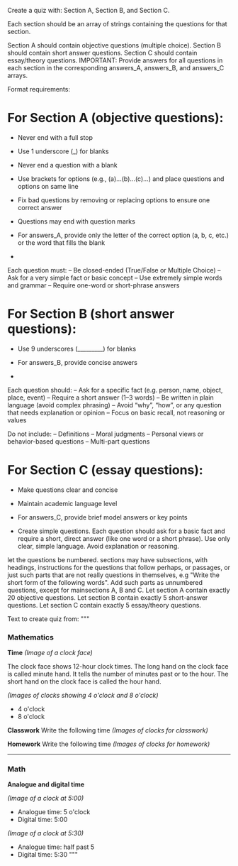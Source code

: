
Create a quiz with:
Section A, Section B, and Section C.

Each section should be an array of strings containing the questions for that section.

Section A should contain objective questions (multiple choice).
Section B should contain short answer questions.
Section C should contain essay/theory questions.
IMPORTANT: Provide answers for all questions in each section in the corresponding answers_A, answers_B, and answers_C arrays.

Format requirements:

# For Section A (objective questions):
- Never end with a full stop
- Use 1 underscore (_) for blanks
- Never end a question with a blank
- Use brackets for options (e.g., (a)...(b)...(c)...) and place questions and options on same line
- Fix bad questions by removing or replacing options to ensure one correct answer
- Questions may end with question marks
- For answers_A, provide only the letter of the correct option (a, b, c, etc.) or the word that fills the blank

- 
Each question must:
– Be closed-ended (True/False or Multiple Choice)
– Ask for a very simple fact or basic concept
– Use extremely simple words and grammar
– Require one-word or short-phrase answers


# For Section B (short answer questions):
- Use 9 underscores (_________) for blanks
- For answers_B, provide concise answers

- 
Each question should:
– Ask for a specific fact (e.g. person, name, object, place, event)
– Require a short answer (1–3 words)
– Be written in plain language (avoid complex phrasing)
– Avoid “why”, “how”, or any question that needs explanation or opinion
– Focus on basic recall, not reasoning or values

Do not include:
– Definitions
– Moral judgments
– Personal views or behavior-based questions
– Multi-part questions


# For Section C (essay questions):
- Make questions clear and concise
- Maintain academic language level
- For answers_C, provide brief model answers or key points

- Create simple questions. Each question should ask for a basic fact and require a short, direct answer (like one word or a short phrase). Use only clear, simple language. Avoid explanation or reasoning.

let the questions be numbered.
sections may have subsections, with headings, instructions for the questions that follow perhaps, or passages, or just such parts that are not really questions in themselves, e.g "Write the short form of the following words". Add such parts as unnumbered questions, except for mainsections A, B and C.
Let section A contain exactly 20 objective questions. Let section B contain exactly 5 short-answer questions. Let section C contain exactly 5 essay/theory questions.

Text to create quiz from:
  """
  ### Mathematics

**Time**
*(Image of a clock face)*

The clock face shows 12-hour clock times. The long hand on the clock face is called minute hand. It tells the number of minutes past or to the hour. The short hand on the clock face is called the hour hand.

*(Images of clocks showing 4 o'clock and 8 o'clock)*
- 4 o'clock
- 8 o'clock

**Classwork**
Write the following time
*(Images of clocks for classwork)*

**Homework**
Write the following time
*(Images of clocks for homework)*

---

### Math

**Analogue and digital time**

*(Image of a clock at 5:00)*
- Analogue time: 5 o'clock
- Digital time: 5:00

*(Image of a clock at 5:30)*
- Analogue time: half past 5
- Digital time: 5:30
 """
  